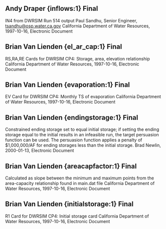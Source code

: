 ## Andy Draper {inflows:1} Final
IN4 from DWRSIM Run 514 output
Paul Sandhu, Senior Engineer, tsandhu@osp.water.ca.gov
California Department of Water Resources, 1997-10-16, Electronic Document

## Brian Van Lienden {el_ar_cap:1} Final
RS,RA,RE Cards for DWRSIM CP4: Storage, area, elevation relationship
California Department of Water Resources, 1997-10-16, Electronic Document

## Brian Van Lienden {evaporation:1} Final
EV Card for DWRSIM CP4: Monthly TS of evaporation
California Department of Water Resources, 1997-10-16, Electronic Document

## Brian Van Lienden {endingstorage:1} Final
Constrained ending storage set to equal initial storage; if setting the ending storage equal to the initial results in an infeasible run, the target persuasion function can be used.  The persuasion function applies a penalty of $1,000,000/AF for ending storages less than the initial storage.
Brad Newlin, 2000-01-13, Electronic Document

## Brian Van Lienden {areacapfactor:1} Final
Calculated as slope between the minimum and maximum points from the area-capacity relationship found in main.dat file
California Department of Water Resources, 1997-10-16, Electronic Document

## Brian Van Lienden {initialstorage:1} Final
R1 Card for DWRSIM CP4: Initial storage card
California Department of Water Resources, 1997-10-16, Electronic Document
